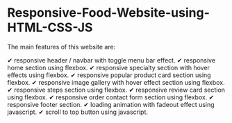 # Responsive-Food-Website-using-HTML-CSS-JS

The main features of this website are:

✔ responsive header / navbar with toggle menu bar effect.
✔ responsive home section using flexbox.
✔ responsive specialty section with hover effects using flexbox.
✔ responsive popular product card section using flexbox.
✔ responsive image gallery with hover effect section using flexbox.
✔ responsive steps section using flexbox.
✔ responsive review card section using flexbox.
✔ responsive order contact form section using flexbox.
✔ responsive footer section.
✔ loading animation with fadeout effect using javascript.
✔ scroll to top button using javascript.
